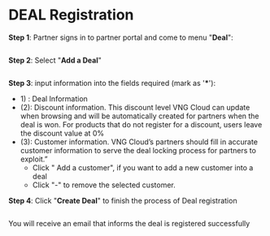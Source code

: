 # DEAL Registration

**Step 1**: Partner signs in to partner portal and come to menu "**Deal**":&#x20;

<figure><img src="https://docs.vngcloud.vn/download/attachments/67993749/image2023-11-10_10-32-50.png?version=1&#x26;modificationDate=1699587170000&#x26;api=v2" alt=""><figcaption></figcaption></figure>

**Step 2**: Select "**Add a Deal**"

<figure><img src="https://docs.vngcloud.vn/download/attachments/67993749/image2023-11-10_10-33-53.png?version=1&#x26;modificationDate=1699587233000&#x26;api=v2" alt=""><figcaption></figcaption></figure>

**Step 3**: input information into the fields required (mark as '**\***'):

* 1\) : Deal Information
* (2): Discount information. This discount level VNG Cloud can update when browsing and will be automatically created for partners when the deal is won. For products that do not register for a discount, users leave the discount value at 0%
* (3): Customer information. VNG Cloud’s partners should fill in accurate customer information to serve the deal locking process for partners to exploit.”&#x20;
  * Click " Add a customer", if you want to add a new customer into a deal
  * Click  "-" to remove the selected customer.

**Step 4**: Click "**Create Deal**" to finish the process of Deal registration

<figure><img src="https://docs.vngcloud.vn/download/attachments/67993749/image2023-11-10_11-5-34.png?version=1&#x26;modificationDate=1699589134000&#x26;api=v2" alt=""><figcaption></figcaption></figure>

You will receive an email that informs the deal is registered successfully
